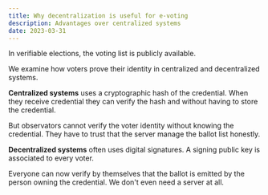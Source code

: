 ```yaml
---
title: Why decentralization is useful for e-voting
description: Advantages over centralized systems
date: 2023-03-31
---
```


In verifiable elections, the voting list is publicly available.

We examine how voters prove their identity in centralized and decentralized systems.

**Centralized systems** uses a cryptographic hash of the credential. When they receive credential they can verify the hash and without having to store the credential.

But observators cannot verify the voter identity without knowing the credential. They have to trust that the server manage the ballot list honestly. 

**Decentralized systems** often uses digital signatures.
A signing public key is associated to every voter.

Everyone can now verify by themselves that the ballot is emitted by the person owning the credential.
We don't even need a server at all.